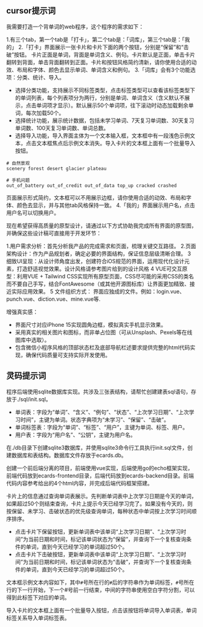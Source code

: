 
## cursor提示词

我需要打造一个背单词的web程序，这个程序的需求如下：

1.有三个tab，第一个tab是「打卡」，第二个tab是：「词库」，第三个tab是：「我的」
2.「打卡」界面展示一张卡片和卡片下面的两个按钮，分别是“保留”和“击破”按钮。 卡片正面是单词，背面是单词含义、例句。卡片默认是正面，单击卡片翻转到背面，单击背面翻转到正面。卡片和按钮风格简约清新，请你使用合适的动效、布局和字体、颜色去显示单词、单词含义和例句。
3.「词库」会有3个功能选项：分类、统计、导入。
- 选择分类功能，支持展示不同标签类型，点击标签类型可以查看该标签类型下的单词列表，每个列表项分为两行，分别是单词、单词含义（含义默认不展示，点击单词项才显示）。默认展示50个单词项，往下滚动时动态加载剩余单词，每次加载50个。
- 选择统计功能，展示统计数据，包括未学习单词、7天复习单词数、30天复习单词数、100天复习单词数、单词总数。
- 选择导入功能，导入界面主体为一个文本输入框，文本框中有一段浅色示例文本，点击文本框焦点后示例文本消失。导入卡片的文本框上面有一个批量导入按钮。
```text
# 自然景观
scenery forest desert glacier plateau

# 手机问题
out_of_battery out_of_credit out_of_data top_up cracked crashed
```
页面展示形式简约，文本框可以不用展示边框，请你使用合适的动效、布局和字体、颜色去显示，并与其他tab风格保持一致。
4.「我的」界面展示用户名，点击用户名可以切换用户。

现在希望获得高质量的原型设计，请通过以下方式协助我完成所有界面的原型图，并确保这些设计稿可直接用于开发环节：

1.用户需求分析：首先分析我产品的完成需求和页面，梳理关键交互路径。
2.页面架构设计：作为产品规划者，确定必要的界面结构，保证信息层级清晰合理。
3 细致UI呈现：从设计师角度出发，创建符合iOS规范的界面，运用现代化设计元素，打造舒适视觉效果。设计风格请参考图片给到的设计风格
4 VUE可交互原型：利用VUE + Tailwind CSS实现所有原型页面，CSS尽可能的采用CSS的类名而不要自己手写，结合FontAwesome（或其他开源图标库）让界面更加精致、接近实际应用效果。
5 文件组织方式：
界面应独成的文件。例如：login.vue、punch.vue、diction.vue、mine.vue等.

增强真实感：

- 界面尺寸对应iPhone 15实现圆角边框，模拟真实手机显示效果。
- 采用真实的相关图片和图标，而非单占位图（可从Unsplash、Pexels等在线图库中选取）。
- 包含微信小程序风格的顶部状态栏及底部导航栏述要求提供完整的html代码实现，确保代码质量可支持实际开发使用。


## 灵码提示词

程序后端使用sqlite数据库实现。共涉及三张表结构，请帮忙创建建表sql语句，存放于./sql/init.sql。

- 单词表：字段为“单词”、“含义”、“例句”、“状态”、“上次学习日期”、“上次学习时间”，主键为单词。状态字典项为“未学习”、“保留”、“击破”。
- 单词标签表：字段为“单词”、“标签”、“用户”，主键为单词、标签、用户。
- 用户表：字段为“用户名”、“公钥”，主键为用户名。

在./db目录下创建sqlite3数据库，并使用sqlite3命令行工具执行init.sql文件，创建数据库和表结构。数据库文件存放于ecards.db。


创建一个前后端分离的项目，前端使用vue实现，后端使用go的echo框架实现，前端代码放到ecards-frontend目录，后端代码放到ecards-backend目录。前端代码内容参考给出的4个html内容，并完成后端代码框架搭建。




卡片上的信息通过查询单词表展示。先判断单词表中上次学习日期是今天的单词，如果超过50个则结束查询，卡片上提示今天已经学习完了。如果没有今天的，则按保留、未学习、击破状态的优先级查询单词，每种状态中单词按上次学习时间顺序排序。
- 点击卡片下保留按钮，更新单词表中该单词“上次学习日期”、“上次学习时间”为当前日期和时间，标记该单词状态为“保留”，并查询下一个复核查询条件的单词，直到今天已经学习的单词超过50个。
- 点击卡片下击破按钮，更新单词表中该单词“上次学习日期”、“上次学习时间”为当前日期和时间，标记该单词状态为“击破”，并查询下一个复核查询条件的单词，直到今天已经学习的单词超过50个。

文本框示例文本内容如下，其中`#`号所在行的`#`后的字符串作为单词标签，`#`号所在行的下一行开始，下一个#号前一行结束，中间的字符串使用空白字符分割，可以得到此标签下对应的单词。


导入卡片的文本框上面有一个批量导入按钮，点击该按钮将单词导入单词表，单词标签关系导入单词标签表。